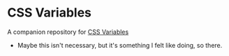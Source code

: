 # CSS Variables

A companion repository for [CSS Variables](https://hagendev.com/why-i-dig-css-variables)
- Maybe this isn't necessary, but it's something I felt like doing, so there.